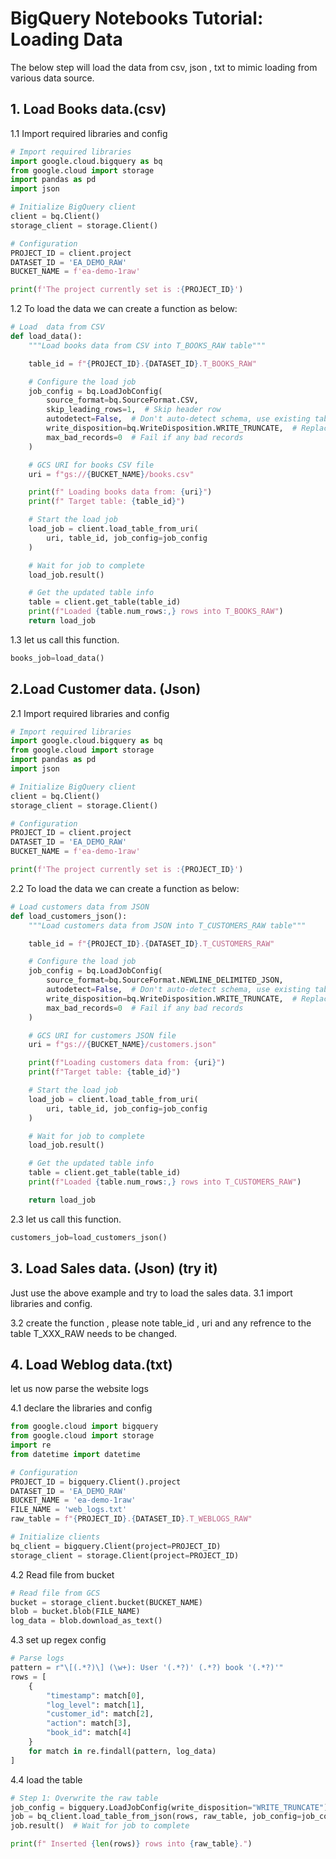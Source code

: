 # BigQuery Notebooks Tutorial: Loading Data
The below step will load the data from csv, json , txt to mimic loading from various data source.

## 1. Load Books data.(csv)

1.1  Import required libraries and config
```python
# Import required libraries
import google.cloud.bigquery as bq
from google.cloud import storage
import pandas as pd
import json

# Initialize BigQuery client
client = bq.Client()
storage_client = storage.Client()

# Configuration
PROJECT_ID = client.project
DATASET_ID = 'EA_DEMO_RAW'
BUCKET_NAME = f'ea-demo-1raw'

print(f'The project currently set is :{PROJECT_ID}')
```
1.2 To load the data we can create a function as below:
```python
# Load  data from CSV
def load_data():
    """Load books data from CSV into T_BOOKS_RAW table"""

    table_id = f"{PROJECT_ID}.{DATASET_ID}.T_BOOKS_RAW"

    # Configure the load job
    job_config = bq.LoadJobConfig(
        source_format=bq.SourceFormat.CSV,
        skip_leading_rows=1,  # Skip header row
        autodetect=False,  # Don't auto-detect schema, use existing table schema
        write_disposition=bq.WriteDisposition.WRITE_TRUNCATE,  # Replace existing data
        max_bad_records=0  # Fail if any bad records
    )

    # GCS URI for books CSV file
    uri = f"gs://{BUCKET_NAME}/books.csv"

    print(f" Loading books data from: {uri}")
    print(f" Target table: {table_id}")

    # Start the load job
    load_job = client.load_table_from_uri(
        uri, table_id, job_config=job_config
    )

    # Wait for job to complete
    load_job.result()

    # Get the updated table info
    table = client.get_table(table_id)
    print(f"Loaded {table.num_rows:,} rows into T_BOOKS_RAW")
    return load_job
```
1.3 let us call this function.
```python
books_job=load_data()
```

## 2.Load Customer data. (Json)
2.1   Import required libraries and config
```python
# Import required libraries
import google.cloud.bigquery as bq
from google.cloud import storage
import pandas as pd
import json

# Initialize BigQuery client
client = bq.Client()
storage_client = storage.Client()

# Configuration
PROJECT_ID = client.project
DATASET_ID = 'EA_DEMO_RAW'
BUCKET_NAME = f'ea-demo-1raw'

print(f'The project currently set is :{PROJECT_ID}')
```
2.2 To load the data we can create a function as below:
```python
# Load customers data from JSON
def load_customers_json():
    """Load customers data from JSON into T_CUSTOMERS_RAW table"""

    table_id = f"{PROJECT_ID}.{DATASET_ID}.T_CUSTOMERS_RAW"

    # Configure the load job
    job_config = bq.LoadJobConfig(
        source_format=bq.SourceFormat.NEWLINE_DELIMITED_JSON,
        autodetect=False,  # Don't auto-detect schema, use existing table schema
        write_disposition=bq.WriteDisposition.WRITE_TRUNCATE,  # Replace existing data
        max_bad_records=0  # Fail if any bad records
    )

    # GCS URI for customers JSON file
    uri = f"gs://{BUCKET_NAME}/customers.json"

    print(f"Loading customers data from: {uri}")
    print(f"Target table: {table_id}")

    # Start the load job
    load_job = client.load_table_from_uri(
        uri, table_id, job_config=job_config
    )

    # Wait for job to complete
    load_job.result()

    # Get the updated table info
    table = client.get_table(table_id)
    print(f"Loaded {table.num_rows:,} rows into T_CUSTOMERS_RAW")

    return load_job
```
2.3 let us call this function.
```python
customers_job=load_customers_json()
```

## 3. Load Sales data. (Json) (try it)
Just use the above example and try to load the sales data.
3.1 import libraries and config.

3.2 create the function , please note table_id , uri and any refrence to the table T_XXX_RAW needs to be changed.


## 4. Load Weblog data.(txt)
let us now parse the website logs

4.1 declare the libraries and config
```python
from google.cloud import bigquery
from google.cloud import storage
import re
from datetime import datetime

# Configuration
PROJECT_ID = bigquery.Client().project
DATASET_ID = 'EA_DEMO_RAW'
BUCKET_NAME = 'ea-demo-1raw'
FILE_NAME = 'web_logs.txt'
raw_table = f"{PROJECT_ID}.{DATASET_ID}.T_WEBLOGS_RAW"

# Initialize clients
bq_client = bigquery.Client(project=PROJECT_ID)
storage_client = storage.Client(project=PROJECT_ID)
```
4.2 Read file from bucket 
```python
# Read file from GCS
bucket = storage_client.bucket(BUCKET_NAME)
blob = bucket.blob(FILE_NAME)
log_data = blob.download_as_text()
```
4.3  set up regex config
```python
# Parse logs
pattern = r"\[(.*?)\] (\w+): User '(.*?)' (.*?) book '(.*?)'"
rows = [
    {
        "timestamp": match[0],
        "log_level": match[1],
        "customer_id": match[2],
        "action": match[3],
        "book_id": match[4]
    }
    for match in re.findall(pattern, log_data)
]

```
4.4 load the table 
```python
# Step 1: Overwrite the raw table
job_config = bigquery.LoadJobConfig(write_disposition="WRITE_TRUNCATE")
job = bq_client.load_table_from_json(rows, raw_table, job_config=job_config)
job.result()  # Wait for job to complete

print(f" Inserted {len(rows)} rows into {raw_table}.")
```
